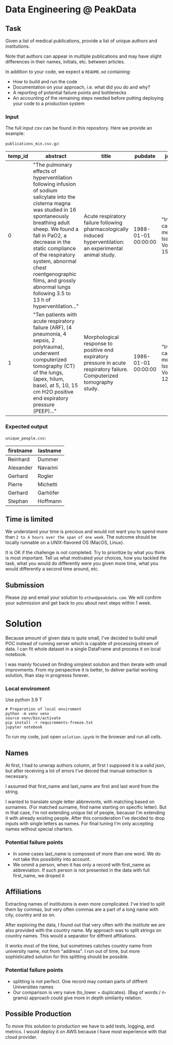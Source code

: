 # Data Engineering @ PeakData

## Task

Given a list of medical publications, provide a list of unique authors and institutions.

Note that authors can appear in multiple publications and may have slight differences in their names, initials, etc. between articles.

In addition to your code, we expect a `README.md` containing:
- How to build and run the code
- Documentation on your approach, i.e. what did you do and why?
- A reporting of potential failure points and bottlenecks
- An accounting of the remaining steps needed before putting deploying your code to a production system

### Input

The full input csv can be found in this repository. Here we provide an example:

`publications_min.csv.gz`:

| temp_id | abstract | title | pubdate | journal | affiliations | publication_uuid | authors |
| ------- | -------- | ----- | ------- | ------- | ------------ | ---------------- | ------- |
| 0 | "The pulmonary effects of hyperventilation following infusion of sodium salicylate into the cisterna magna was studied in 16 spontaneously breathing adult sheep. We found a fall in PaO2, a decrease in the static compliance of the respiratory system, abnormal chest roentgenographic films, and grossly abnormal lungs following 3.5 to 13 h of hyperventilation..." | Acute respiratory failure following pharmacologically induced hyperventilation: an experimental animal study. | 1988-01-01 00:00:00 | "Intensive care medicine, Issue: 1, Volume: 15 1988" | "National Institutes of Health, Laboratory of Technical Development, Bethesda, Maryland., , , , , " | 0.0 | "['D Mascheroni', 'T Kolobow', 'R Fumagalli', 'M P Moretti', 'V Chen', 'D Buckhold']" |
| 1 | "Ten patients with acute respiratory failure (ARF), (4 pneumonia, 4 sepsis, 2 polytrauma), underwent computerized tomography (CT) of the lungs, (apex, hilum, base), at 5, 10, 15 cm H2O positive end expiratory pressure (PEEP)..." | Morphological response to positive end expiratory pressure in acute respiratory failure. Computerized tomography study. | 1986-01-01 00:00:00 | "Intensive care medicine, Issue: 3, Volume: 12 1986" | ", , , , , , , , , " | 1.0 | "['L Gattinoni', 'D Mascheroni', 'A Torresin', 'R Marcolin', 'R Fumagalli', 'S Vesconi', 'G P Rossi', 'F Rossi', 'S Baglioni', 'F Bassi']" |

### Expected output

`unique_people.csv`:

| firstname | lastname |
| --------- | -------- |
| Reinhard | Dummer |
| Alexander | Navarini |
| Gerhard | Rogler |
| Pierre | Michetti |
| Gerhard | Garhöfer |
| Stephan | Hoffmann |

## Time is limited

We understand your time is precious and would not want you to spend more than `2 to 4 hours over the span of one week`. The outcome should be locally runnable on a UNIX-flavored OS (MacOS, Linux).

It is OK if the challenge is not completed. Try to prioritize by what you think is most important. Tell us what motivated your choices, how you tackled the task, what you would do differently were you given more time, what you would differently a second time around, etc.

## Submission

Please zip and email your solution to `ethan@peakdata.com`. We will confirm your submission and get back to you about next steps within 1 week.

# Solution

Because amount of given data is quite small, I've decided to build small POC instead of running server which is capable of processing stream of data. I can fit whole dataset in a single DataFrame and process it on local notebook. 

I was mainly focused on finding simplest solution and then iterate with small improvments.
From my perspective it is better, to deliver partial working solution, than stay in progresss forever.

### Local enviroment
Use python 3.9
T
```
# Preparation of local enviroment
python -m venv venv
source venv/bin/activate
pip install -r requirements-freeze.txt
jupyter notebook
```

To run my code, just open `solution.ipynb` in the browser and run all cells.

## Names

At first, I had to unwrap authors column, at first I supposed it is a valid json, but after receiving a lot of errors I've deiced that manual extraction is necessary. 

I assumed that first_name and last_name are first and last word from the string.

I wanted to translate single letter abbrevionts, with matching based on surnames. (For matched surname, find name starting on specific letter). But in that case, I'm not extending unique list of people, because I'm extending it with already existing people.
After this consideration I've decided to drop inputs with single letters as names. 
For final tuning I'm only accepting names without special charters.

### Potential failure points
* In some cases last_name is composed of more than one word. We do not take this possibility into account.
* We ommit a person, when it has only a record with first_name as abbreviation. If such person is not presented in the data with full first_name, we droped it

## Affiliations

Extracting names of institiutons is even more complicated. I've tried to split them by commas, but very often commas are a part of a long name with city, country and so on.

After exploring the data, I found out that very often with the institute we are also provided with the country name. My approach was to split strings on country names. This would a separator for diffrent affiliations. 

It works most of the time, but sometimes catches country name from university name, not from "address". I run out of time, but more sophisticated solution for this splitting should be possible.

### Potential failure points
* splitting is not perfect. One record may contain parts of diffrent Universities names
* Our comparison is very naive (to_lower + duplicates). (Bag of words / n-grams) approach could give more in depth similarity relation.

## Possible Production
To move this solution to production we have to add tests, logging, and metrics.
I would deploy it on AWS because I have most experience with that cloud provider.